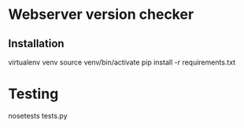 # Webserver version checker

## Installation

virtualenv venv
source venv/bin/activate
pip install -r requirements.txt

# Testing

nosetests tests.py
